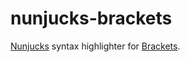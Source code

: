 nunjucks-brackets
=================

[Nunjucks](https://mozilla.github.io/nunjucks/) syntax highlighter for [Brackets](http://brackets.io/).
